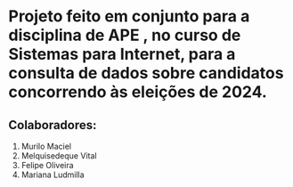 <h1>Projeto feito em conjunto para a disciplina de APE , no curso de Sistemas para Internet, para a consulta de dados sobre candidatos concorrendo às eleições de 2024.</h1>
<h2>Colaboradores:</h2>
<ol>
  <li>Murilo Maciel</li>
  <li>Melquisedeque Vital</li>
  <li>Felipe Oliveira</li>
  <li>Mariana Ludmilla</li>
</ol>
